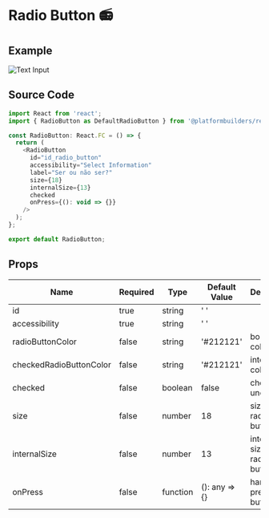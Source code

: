 # Radio Button 📻

## Example

![Text Input](https://user-images.githubusercontent.com/4137064/97174520-f8084680-1770-11eb-9170-f635e3d67bc0.png)

## Source Code

```js
import React from 'react';
import { RadioButton as DefaultRadioButton } from '@platformbuilders/react-native-ui';

const RadioButton: React.FC = () => {
  return (
    <RadioButton
      id="id_radio_button"
      accessibility="Select Information"
      label="Ser ou não ser?"
      size={18}
      internalSize={13}
      checked
      onPress={(): void => {}}
    />
  );
};

export default RadioButton;
```

## Props

| Name                    | Required | Type     | Default Value | Description                   |
| ----------------------- | -------- | -------- | ------------- | ----------------------------- |
| id                      | true     | string   | ' '           |                               |
| accessibility           | true     | string   | ' '           |                               |
| radioButtonColor        | false    | string   | '#212121'     | border color                  |
| checkedRadioButtonColor | false    | string   | '#212121'     | internal color                |
| checked                 | false    | boolean  | false         | checked / uncheked            |
| size                    | false    | number   | 18            | size of radio button          |
| internalSize            | false    | number   | 13            | internal size of radio button |
| onPress                 | false    | function | (): any => {} | handle press radio button     |
